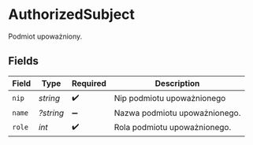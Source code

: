 # AuthorizedSubject

Podmiot upoważniony.


## Fields

| Field                         | Type                          | Required                      | Description                   |
| ----------------------------- | ----------------------------- | ----------------------------- | ----------------------------- |
| `nip`                         | *string*                      | :heavy_check_mark:            | Nip podmiotu upoważnionego    |
| `name`                        | *?string*                     | :heavy_minus_sign:            | Nazwa podmiotu upoważnionego. |
| `role`                        | *int*                         | :heavy_check_mark:            | Rola podmiotu upoważnionego.  |